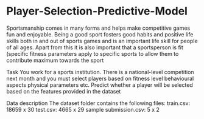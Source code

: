 # Player-Selection-Predictive-Model

Sportsmanship comes in many forms and helps make competitive games fun and enjoyable. Being a good sport fosters good habits and positive life skills both in and out of sports games and is an important life skill for people of all ages. Apart from this it is also important that a sportsperson is fit (specific fitness parameters apply to specific sports to allow them to contribute maximum towards the sport

Task
You work for a sports institution. There is a national-level competition next month and you must select players based on fitness level behavioural aspects physical parameters etc.
Predict whether a player will be selected based on the features provided in the dataset

Data description
The dataset folder contains the following files:
train.csv: 18659 x 30
test.csv: 4665 x 29
sample submission.csv: 5 x 2

